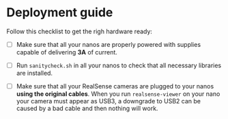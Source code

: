 # Deployment guide

Follow this checklist to get the righ hardware ready:

- [ ] Make sure that all your nanos are properly powered with supplies capable of delivering **3A** of current.
- [ ] Run `sanitycheck.sh` in all your nanos to check that all necessary libraries are installed.
- [ ] Make sure that all your RealSense cameras are plugged to your nanos **using the original cables**. When you run `realsense-viewer` on your nano your camera must appear as USB3, a downgrade to USB2 can be caused by a bad cable and then nothing will work.

